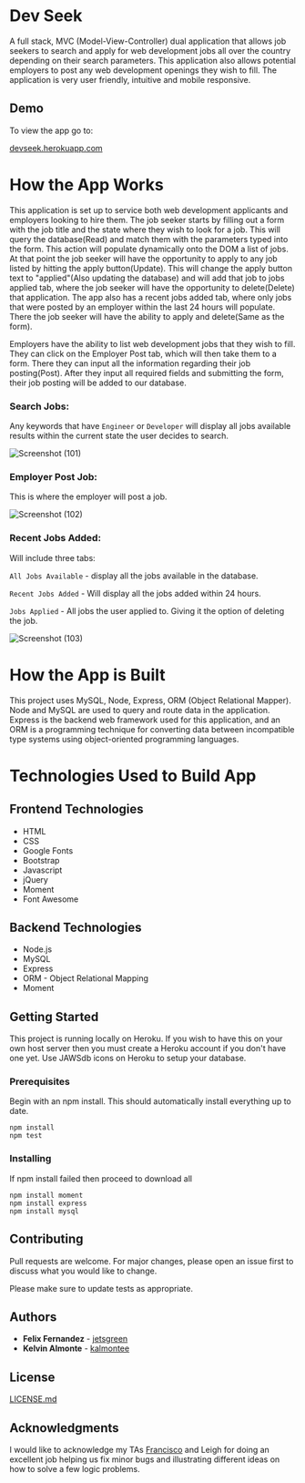 # Dev Seek

A full stack, MVC (Model-View-Controller) dual application that allows job seekers to search and apply for web development jobs all over the country depending on their search parameters. This application also allows potential employers to post any web development openings they wish to fill. The application is very user friendly, intuitive and mobile responsive.

## Demo
To view the app go to:

[devseek.herokuapp.com](https://devseek.herokuapp.com/)

# How the App Works
This application is set up to service both web development applicants and employers looking to hire them. The job seeker starts by filling out a form with the job title and the state where they wish to look for a job.  This will query the database(Read) and match them with the parameters typed into the form. This action will populate dynamically onto the DOM a list of jobs.  At that point the job seeker will have the opportunity to apply to any job listed by hitting the apply button(Update). This will change the apply button text to "applied"(Also updating the database) and will add that job to jobs applied tab, where the job seeker will have the opportunity to delete(Delete) that application.  The app also has a recent jobs added tab, where only jobs that were posted by an employer within the last 24 hours will populate.  There the job seeker will have the ability to apply and delete(Same as the form).

Employers have the ability to list web development jobs that they wish to fill. They can click on the Employer Post tab, which will then take them to a form.  There they can input all the information regarding their job posting(Post).  After they input all required fields and submitting the form, their job posting will be added to our database.

### Search Jobs:
Any keywords that have ```Engineer``` or ```Developer``` will display all jobs available results within the current state the user decides to search.

![Screenshot (101)](https://user-images.githubusercontent.com/52462582/72583574-ce9ebe00-38b4-11ea-89e6-160c92ab2886.png)

### Employer Post Job:
This is where the employer will post a job. 

![Screenshot (102)](https://user-images.githubusercontent.com/52462582/72583667-1d4c5800-38b5-11ea-8f50-5cec7ab74cad.png)

### Recent Jobs Added:
Will include three tabs:

```All Jobs Available``` - display all the jobs available in the database.

```Recent Jobs Added``` - Will display all the jobs added within 24 hours.

```Jobs Applied``` - All jobs the user applied to. Giving it the option of deleting the job.

![Screenshot (103)](https://user-images.githubusercontent.com/52462582/72584106-bcbe1a80-38b6-11ea-9384-86243ff6e75f.png)


# How the App is Built
This project uses MySQL, Node, Express, ORM (Object Relational Mapper). Node and MySQL are used to query and route data in the application. Express is the backend web framework used for this application, and an ORM is a programming technique for converting data between incompatible type systems using object-oriented programming languages.

# Technologies Used to Build App

## Frontend Technologies
* HTML
* CSS
* Google Fonts
* Bootstrap 
* Javascript
* jQuery
* Moment
* Font Awesome

## Backend Technologies
* Node.js 
* MySQL 
* Express 
* ORM - Object Relational Mapping 
* Moment

## Getting Started
This project is running locally on Heroku. If you wish to have this on your own host server then you must create a Heroku account if you don't have one yet. Use JAWSdb icons on Heroku to setup your database.

### Prerequisites
Begin with an npm install. This should automatically install everything up to date. 

```
npm install
npm test
```

### Installing
If npm install failed then proceed to download all

```
npm install moment
npm install express
npm install mysql
```

## Contributing
Pull requests are welcome. For major changes, please open an issue first to discuss what you would like to change.

Please make sure to update tests as appropriate.

## Authors
* **Felix Fernandez** - [jetsgreen](https://github.com/jetsgreen)
* **Kelvin Almonte** - [kalmontee](https://github.com/kalmontee)

## License
[LICENSE.md](LICENSE.md)

## Acknowledgments
I would like to acknowledge my TAs [Francisco](https://github.com/fcruz219) and Leigh for doing an excellent job helping us fix minor bugs and  illustrating different ideas on how to solve a few logic problems.
